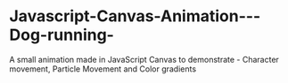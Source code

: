 # Javascript-Canvas-Animation---Dog-running-
A small animation made in JavaScript Canvas to demonstrate - Character movement, Particle Movement and Color gradients
